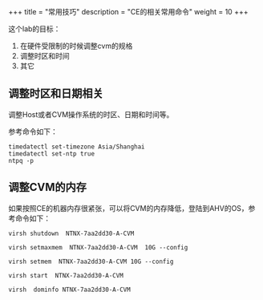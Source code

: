 +++
title = "常用技巧"
description = "CE的相关常用命令"
weight = 10
+++

这个lab的目标：

1. 在硬件受限制的时候调整cvm的规格
2. 调整时区和时间
3. 其它


## 调整时区和日期相关

调整Host或者CVM操作系统的时区、日期和时间等。

参考命令如下：

```
timedatectl set-timezone Asia/Shanghai
timedatectl set-ntp true
ntpq -p

```



## 调整CVM的内存

如果按照CE的机器内存很紧张，可以将CVM的内存降低，登陆到AHV的OS，参考命令如下：

```
virsh shutdown  NTNX-7aa2dd30-A-CVM

virsh setmaxmem  NTNX-7aa2dd30-A-CVM  10G --config

virsh setmem  NTNX-7aa2dd30-A-CVM 10G --config

virsh start  NTNX-7aa2dd30-A-CVM

virsh  dominfo NTNX-7aa2dd30-A-CVM
```


